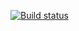  [![Build status](https://ci.appveyor.com/api/projects/status/20q68ylpau3x7a9o/branch/main?svg=true)](https://ci.appveyor.com/project/5n3ug4ps17/dzbdd/branch/main)
